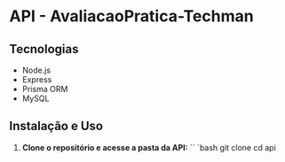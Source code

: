 # API - AvaliacaoPratica-Techman

## Tecnologias
- Node.js
- Express
- Prisma ORM
- MySQL

## Instalação e Uso

1. **Clone o repositório e acesse a pasta da API:**
   ``
   `bash
   git clone <url-do-repositorio>
   cd api